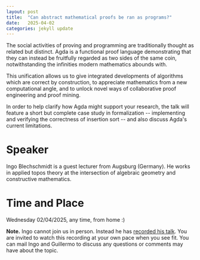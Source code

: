 ```yaml
---
layout: post
title:  "Can abstract mathematical proofs be ran as programs?"
date:   2025-04-02
categories: jekyll update
---
```


The social activities of proving and programming are traditionally thought as related but distinct. Agda is a functional proof language demonstrating that they can instead be fruitfully regarded as two sides of the same coin, notwithstanding the infinities modern mathematics abounds with.

This unification allows us to give integrated developments of algorithms which are correct by construction, to appreciate mathematics from a new computational angle, and to unlock novel ways of collaborative proof engineering and proof mining.

In order to help clarify how Agda might support your research, the talk will feature a short but complete case study in formalization -- implementing and verifying the correctness of insertion sort -- and also discuss Agda's current limitations.


# Speaker
Ingo Blechschmidt is a guest lecturer from Augsburg (Germany). He works in applied topos theory at the intersection of algebraic geometry and constructive mathematics.

# Time and Place
Wednesday 02/04/2025, any time, from home :)

**Note.** Ingo cannot join us in person. Instead he has [recorded his
talk](https://www.antwerp-logic-adventures.be/agda/). You are invited to watch
this recording at your own pace when you see fit. You can mail Ingo and Guillermo to discuss any questions or comments may have about the topic.
